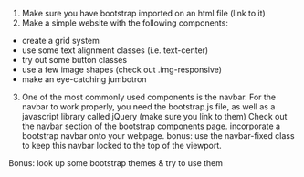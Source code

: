 1. Make sure you have bootstrap imported on an html file (link to it)
2. Make a simple website with the following components:
* create a grid system
* use some text alignment classes (i.e. text-center)
* try out some button classes
* use a few image shapes (check out .img-responsive)
* make an eye-catching jumbotron
3. One of the most commonly used components is the navbar. For the navbar to work properly, you need the bootstrap.js file, as well as a javascript library called jQuery (make sure you link to them)
Check out the navbar section of the bootstrap components page. incorporate a bootstrap navbar onto your webpage.
bonus: use the navbar-fixed class to keep this navbar locked to the top of the viewport.

Bonus: look up some bootstrap themes & try to use them